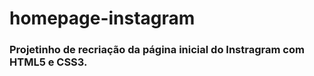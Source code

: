 # homepage-instagram

### Projetinho de recriação da página inicial do Instragram com HTML5 e CSS3. 
